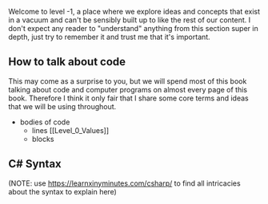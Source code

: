 Welcome to level -1, a place where we explore ideas and concepts that exist in a vacuum and can't be sensibly built up to like the rest of our content. I don't expect any reader to "understand" anything from this section super in depth, just try to remember it and trust me that it's important.

## How to talk about code

This may come as a surprise to you, but we will spend most of this book talking about code and computer programs on almost every page of this book. Therefore I think it only fair that I share some core terms and ideas that we will be using throughout.

- bodies of code
	- lines [[Level_0_Values]]
	- blocks

## C# Syntax

(NOTE: use https://learnxinyminutes.com/csharp/ to find all intricacies about the syntax to explain here)

